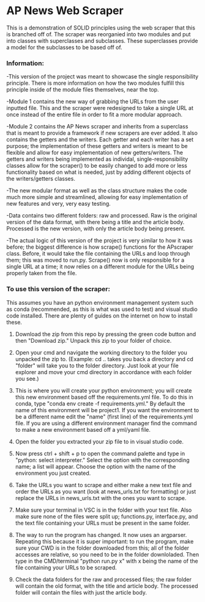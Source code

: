 # AP News Web Scraper
This is a demonstration of SOLID principles using the web scraper that this is branched off of.
The scraper was reorganied into two modules and put into classes with superclasses and subclasses. These superclasses provide a model for the subclasses to be based off of.
### Information:
-This version of the project was meant to showcase the single responsibility principle. There is more information on how the two modules fulfill this principle inside of the module files themselves, near the top.

-Module 1 contains the new way of grabbing the URLs from the user inputted file. This and the scraper were redesigned to take a single URL at once instead of the entire file in order to fit a more modular approach.

-Module 2 contains the AP News scraper and inherits from a superclass that is meant to provide a framework if new scrapers are ever added. It also contains the getters and the writers. Each getter and each writer has a set purpose; the implementation of these getters and writers is meant to be flexible and allow for easy implementation of new getters/writers. The getters and writers being implemented as individal, single-responsibility classes allow for the scraper() to be easily changed to add more or less functionality based on what is needed, just by adding different objects of the writers/getters classes.

-The new modular format as well as the class structure makes the code much more simple and streamlined, allowing for easy implementation of new features and very, very easy testing.

-Data contains two different folders: raw and processed. Raw is the original version of the data format, with there being a title and the article body. Processed is the new version, with only the article body being present.

-The actual logic of this version of the project is very similar to how it was before; the biggest difference is how scrape() functions for the APscraper class. Before, it would take the file containing the URLs and loop through them; this was moved to run.py. Scrape() now is only responsible for a single URL at a time; it now relies on a different module for the URLs being properly taken from the file. 


### To use this version of the scraper:
This assumes you have an python environment management system such as conda (recommended, as this is what was used to test) and visual studio code installed. There are plenty of guides on the internet on how to install these.

1. Download the zip from this repo by pressing the green code button and then "Download zip." Unpack this zip to your folder of choice.

2. Open your cmd and navigate the working directory to the folder you unpacked the zip to. (Example: cd .. takes you back a directory and cd "folder" will take you to the folder directory. Just look at your file explorer and move your cmd directory in accordance with each folder you see.)

3. This is where you will create your python environment; you will create this new environment based off the requirements.yml file. To do this in conda, type "conda env create -f requirements.yml." By default the name of this environment will be project1. If you want the environment to be a different name edit the "name" (first line) of the requirements.yml file. If you are using a different environment manager find the command to make a new environment based off a yml/yaml file.

4. Open the folder you extracted your zip file to in visual studio code.

5. Now press ctrl + shift + p to open the command palette and type in "python: select interpreter." Select the option with the corresponding name; a list will appear. Choose the option with the name of the environment you just created.

6. Take the URLs you want to scrape and either make a new text file and order the URLs as you want (look at news_urls.txt for formatting) or just replace the URLs in news_urls.txt with the ones you want to scrape.

7. Make sure your terminal in VSC is in the folder with your text file. Also make sure none of the files were split up; functions.py, interface.py, and the text file containing your URLs must be present in the same folder.

8. The way to run the program has changed. It now uses an argparser. Repeating this because it is super important: to run the program, make sure your CWD is in the folder downloaded from this; all of the folder accesses are relative, so you need to be in the folder downloladed. Then type in the CMD/terminal "python run.py x" with x being the name of the file containing your URLs to be scraped.

9. Check the data folders for the raw and processed files; the raw folder will contain the old format, with the title and article body. The processed folder will contain the files with just the article body.
